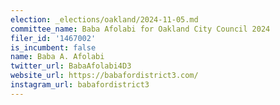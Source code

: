 ```yaml
---
election: _elections/oakland/2024-11-05.md
committee_name: Baba Afolabi for Oakland City Council 2024
filer_id: '1467002'
is_incumbent: false
name: Baba A. Afolabi
twitter_url: BabaAfolabi4D3
website_url: https://babafordistrict3.com/
instagram_url: babafordistrict3
---
```

